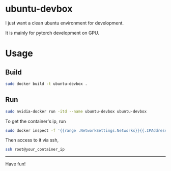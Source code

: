 # ubuntu-devbox
I just want a clean ubuntu environment for development. 

It is mainly for pytorch development on GPU. 

# Usage

## Build
```sh
sudo docker build -t ubuntu-devbox .
```

## Run
```sh
sudo nvidia-docker run -itd --name ubuntu-devbox ubuntu-devbox
```

To get the container's ip, run
```sh
sudo docker inspect -f '{{range .NetworkSettings.Networks}}{{.IPAddress}}{{end}}' ubuntu-devbox
```

Then access to it via ssh,
```sh
ssh root@your_container_ip
```

---
Have fun!
